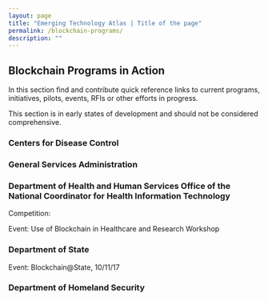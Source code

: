 ```yaml
---
layout: page
title: "Emerging Technology Atlas | Title of the page"
permalink: /blockchain-programs/
description: ""
---
```


## Blockchain Programs in Action

<p> In this section find and contribute quick reference links to current programs, initiatives, pilots, events, RFIs or other efforts in progress.</p>

<p> This section is in early states of development and should not be considered comprehensive.</p>

### Centers for Disease Control

### General Services Administration

### Department of Health and Human Services Office of the National Coordinator for Health Information Technology

<p>Competition:</p> 
<p>Event: Use of Blockchain in Healthcare and Research Workshop</p>

### Department of State 

<p>Event: Blockchain@State, 10/11/17</p>

### Department of Homeland Security 


